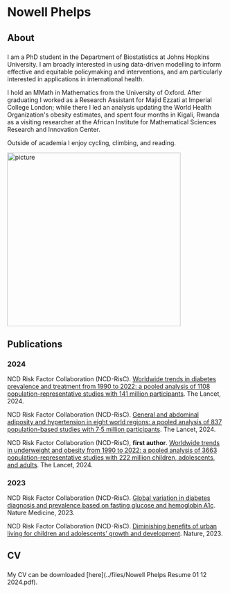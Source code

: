 # Nowell Phelps

## About
### 
I am a PhD student in the Department of Biostatistics at Johns Hopkins University. I am broadly interested in using data-driven modelling to inform effective and equitable policymaking and interventions, and am particularly interested in applications in international health.

I hold an MMath in Mathematics from the University of Oxford. After graduating I worked as a Research Assistant for Majid Ezzati at Imperial College London; while there I led an analysis updating the World Health Organization's obesity estimates, and spent four months in Kigali, Rwanda as a visiting researcher at the African Institute for Mathematical Sciences Research and Innovation Center.

Outside of academia I enjoy cycling, climbing, and reading.

<img src="../media/me.png" alt="picture" width="400"/>

## Publications
### 2024

NCD Risk Factor Collaboration (NCD-RisC). [Worldwide trends in diabetes prevalence and treatment from 1990 to 2022: a pooled analysis of 1108 population-representative studies with 141 million participants](https://www.thelancet.com/journals/lancet/article/PIIS0140-6736%2824%2902317-1/fulltext). The Lancet, 2024.

NCD Risk Factor Collaboration (NCD-RisC). [General and abdominal adiposity and hypertension in eight world regions: a pooled analysis of 837 population-based studies with 7·5 million participants](https://www.thelancet.com/journals/lancet/article/PIIS0140-6736%2824%2901405-3/fulltext). The Lancet, 2024.

NCD Risk Factor Collaboration (NCD-RisC), <b>first author</b>. [Worldwide trends in underweight and obesity from 1990 to 2022: a pooled analysis of 3663 population-representative studies with 222 million children, adolescents, and adults](https://www.thelancet.com/journals/lancet/article/PIIS0140-6736%2823%2902750-2/fulltext). The Lancet, 2024.

### 2023

NCD Risk Factor Collaboration (NCD-RisC). [Global variation in diabetes diagnosis and prevalence based on fasting glucose and hemoglobin A1c](https://www.nature.com/articles/s41591-023-02610-2). Nature Medicine, 2023.

NCD Risk Factor Collaboration (NCD-RisC). [Diminishing benefits of urban living for children and adolescents’ growth and development](https://www.nature.com/articles/s41586-023-05772-8). Nature, 2023.
  

## CV
### 
My CV can be downloaded [here](../files/Nowell Phelps Resume 01 12 2024.pdf).


